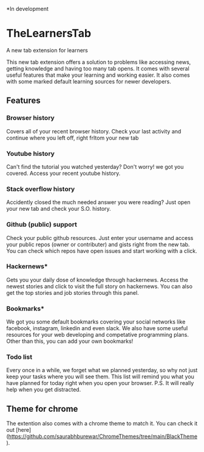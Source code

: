 *In development

# TheLearnersTab
A new tab extension for learners

This new tab extension offers a solution to problems like accessing news, getting knowledge and having too many tab opens. It comes with several useful features that make your learning and working easier. It also comes with some marked default learning sources for newer developers.

## Features

### Browser history
Covers all of your recent browser history. Check your last activity and continue where you left off, right frItom your new tab

### Youtube history
Can't find the tutorial you watched yesterday? Don't worry! we got you covered. Access your recent youtube history.

### Stack overflow history
Accidently closed the much needed answer you were reading? Just open your new tab and check your S.O. history.

### Github (public) support
Check your public github resources. Just enter your username and access your public repos (owner or contributer) and gists right from the new tab. You can check which repos have open issues and start working with a click.

### Hackernews*
Gets you your daily dose of knowledge through hackernews. Access the newest stories and click to visit the full story on hackernews. You can also get the top stories and job stories through this panel.

### Bookmarks*
We got you some default bookmarks covering your social networks like facebook, instagram, linkedin and even slack. We also have some useful resources for your web developing and competative programming plans.
Other than this, you can add your own bookmarks!

### Todo list
Every once in a while, we forget what we planned yesterday, so why not just keep your tasks where you will see them. This list will remind you what you have planned for today right when you open your browser. 
P.S. It will really help when you get distracted.

## Theme for chrome
The extention also comes with a chrome theme to match it. You can check it out [here] (https://github.com/saurabhburewar/ChromeThemes/tree/main/BlackTheme).


